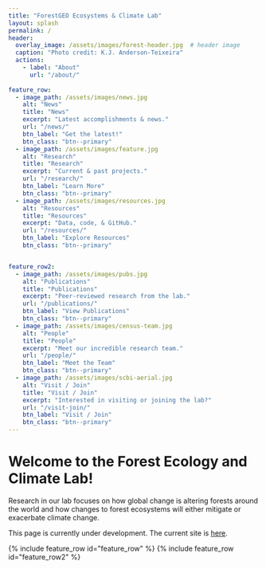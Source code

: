 ```yaml
---
title: "ForestGEO Ecosystems & Climate Lab"
layout: splash
permalink: /
header:
  overlay_image: /assets/images/forest-header.jpg  # header image
  caption: "Photo credit: K.J. Anderson-Teixeira"
  actions:
    - label: "About"
      url: "/about/"
  
feature_row:
  - image_path: /assets/images/news.jpg
    alt: "News"
    title: "News"
    excerpt: "Latest accomplishments & news."
    url: "/news/"
    btn_label: "Get the latest!"
    btn_class: "btn--primary"
  - image_path: /assets/images/feature.jpg
    alt: "Research"
    title: "Research"
    excerpt: "Current & past projects."
    url: "/research/"
    btn_label: "Learn More"
    btn_class: "btn--primary"
  - image_path: /assets/images/resources.jpg
    alt: "Resources"
    title: "Resources"
    excerpt: "Data, code, & GitHub."
    url: "/resources/"
    btn_label: "Explore Resources"
    btn_class: "btn--primary"


feature_row2:
  - image_path: /assets/images/pubs.jpg
    alt: "Publications"
    title: "Publications"
    excerpt: "Peer-reviewed research from the lab."
    url: "/publications/"
    btn_label: "View Publications"
    btn_class: "btn--primary"
  - image_path: /assets/images/census-team.jpg
    alt: "People"
    title: "People"
    excerpt: "Meet our incredible research team."
    url: "/people/"
    btn_label: "Meet the Team"
    btn_class: "btn--primary"
  - image_path: /assets/images/scbi-aerial.jpg
    alt: "Visit / Join"
    title: "Visit / Join"
    excerpt: "Interested in visiting or joining the lab?"
    url: "/visit-join/"
    btn_label: "Visit / Join"
    btn_class: "btn--primary"
---
```


# **Welcome to the Forest Ecology and Climate Lab!** 
Research in our lab focuses on how global change is altering forests around the world and how changes to forest ecosystems will either mitigate or exacerbate climate change.

This page is currently under development. The current site is [here](https://sites.google.com/site/forestecoclimlab/home).

{% include feature_row id="feature_row" %}
{% include feature_row id="feature_row2" %}





